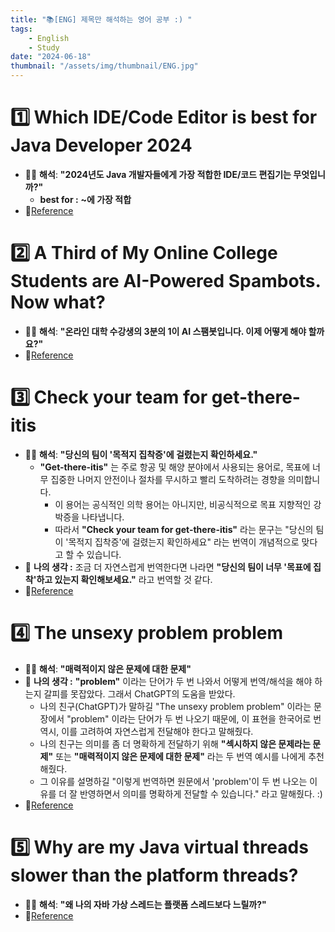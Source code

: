 ```yaml
---
title: "📚[ENG] 제목만 해석하는 영어 공부 :) "
tags:
    - English
    - Study
date: "2024-06-18"
thumbnail: "/assets/img/thumbnail/ENG.jpg"
---
```


# 1️⃣ Which IDE/Code Editor is best for Java Developer 2024
- 🙋‍♂️ **해석**: **"2024년도 Java 개발자들에게 가장 적합한 IDE/코드 편집기는 무엇입니까?"**
    - **best for :** **~에 가장 적합**
- 📝[Reference](https://rathod-ajay.medium.com/which-ide-code-editor-is-best-for-java-developer-2024-d8afbce54706)


# 2️⃣ A Third of My Online College Students are AI-Powered Spambots. Now what?
- 🙋‍♂️ **해석**: **"온라인 대학 수강생의 3분의 1이 AI 스팸봇입니다. 이제 어떻게 해야 할까요?"**
- 📝[Reference](https://medium.com/@marginaliant/a-third-of-my-online-college-students-are-ai-powered-spambots-now-what-91c6e34b5d11)

# 3️⃣ Check your team for get-there-itis
- 🙋‍♂️ **해석**: **"당신의 팀이 '목적지 집착증'에 걸렸는지 확인하세요."**
    - **"Get-there-itis"** 는 주로 항공 및 해양 분야에서 사용되는 용어로, 목표에 너무 집중한 나머지 안전이나 절차를 무시하고 빨리 도착하려는 경향을 의미합니다.
        - 이 용어는 공식적인 의학 용어는 아니지만, 비공식적으로 목표 지향적인 강박증을 나타냅니다.
        - 따라서 **"Check your team for get-there-itis"** 라는 문구는 "당신의 팀이 '목적지 집착증'에 걸렸는지 확인하세요" 라는 번역이 개념적으로 맞다고 할 수 있습니다.
- 💭 **나의 생각 :** 조금 더 자연스럽게 번역한다면 나라면 **"당신의 팀이 너무 '목표에 집착'하고 있는지 확인해보세요."** 라고 번역할 것 같다.
- 📝[Reference](https://medium.com/user-experience-design-1/check-your-team-for-get-there-itis-a0afaf9dab1d)

# 4️⃣ The unsexy problem problem
- 🙋‍♂️ **해석**: **"매력적이지 않은 문제에 대한 문제"**
- 💭 **나의 생각 :** **"problem"** 이라는 단어가 두 번 나와서 어떻게 번역/해석을 해야 하는지 갈피를 못잡았다. 그래서 ChatGPT의 도움을 받았다.
    - 나의 친구(ChatGPT)가 말하길 "The unsexy problem problem" 이라는 문장에서 "problem" 이라는 단어가 두 번 나오기 때문에, 이 표현을 한국어로 번역시, 이를 고려하여 자연스럽게 전달해야 한다고 말해줬다.
    - 나의 친구는 의미를 좀 더 명확하게 전달하기 위해 **"섹시하지 않은 문제라는 문제"** 또는 **"매력적이지 않은 문제에 대한 문제"** 라는 두 번역 예시를 나에게 추천해줬다.
    - 그 이유를 설명하길 "이렇게 번역하면 원문에서 'problem'이 두 번 나오는 이유를 더 잘 반영하면서 의미를 명확하게 전달할 수 있습니다." 라고 말해줬다. :)
- 📝[Reference](https://medium.com/@lindseymwestwallace/the-unsexy-problem-problem-e98ecfcf5f13)

# 5️⃣ Why are my Java virtual threads slower than the platform threads?
- 🙋‍♂️ **해석**: **"왜 나의 자바 가상 스레드는 플랫폼 스레드보다 느릴까?"**
- 📝[Reference](https://developers.ascendcorp.com/why-are-my-java-virtual-threads-slower-than-the-platform-threads-74612a1587f3)
